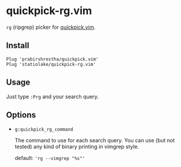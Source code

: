 # quickpick-rg.vim

`rg` (ripgrep) picker for [quickpick.vim](https://github.com/prabirshrestha/quickpick.vim).

## Install

```vim
Plug 'prabirshrestha/quickpick.vim'
Plug 'statiolake/quickpick-rg.vim'
```

## Usage

Just type `:Prg` and your search query.

## Options

- `g:quickpick_rg_command`

   The command to use for each search query. You can use (but not tested) any
   kind of binary printing in vimgrep style.

   default: `'rg --vimgrep "%s"'`
